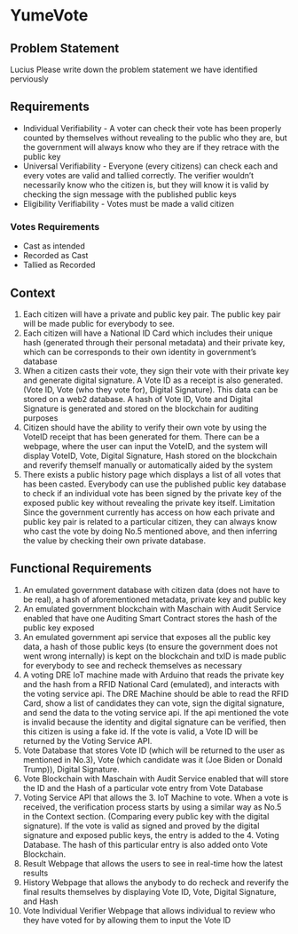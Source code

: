 # YumeVote

## Problem Statement
Lucius Please write down the problem statement we have identified perviously
## Requirements
- Individual Verifiability - A voter can check their vote has been properly counted by themselves without revealing to the public who they are, but the government will always know who they are if they retrace with the public key
- Universal Verifiability - Everyone (every citizens) can check each and every votes are valid and tallied correctly. The verifier wouldn’t necessarily know who the citizen is, but they will know it is valid by checking the sign message with the published public keys
- Eligibility Verifiability - Votes must be made a valid citizen
### Votes Requirements
- Cast as intended
- Recorded as Cast
- Tallied as Recorded
## Context
1. Each citizen will have a private and public key pair. The public key pair will be made public for everybody to see.
2. Each citizen will have a National ID Card which includes their unique hash (generated through their personal metadata) and their private key, which can be corresponds to their own identity in government’s database
3. When a citizen casts their vote, they sign their vote with their private key and generate digital signature. A Vote ID as a receipt is also generated. (Vote ID, Vote (who they vote for), Digital Signature). This data can be stored on a web2 database. A hash of Vote ID, Vote and Digital Signature is generated and stored on the blockchain for auditing purposes
4. Citizen should have the ability to verify their own vote by using the VoteID receipt that has been generated for them. There can be a webpage, where the user can input the VoteID, and the system will display VoteID, Vote, Digital Signature, Hash stored on the blockchain and reverify themself manually or automatically aided by the system
5. There exists a public history page which displays a list of all votes that has been casted. Everybody can use the published public key database to check if an individual vote has been signed by the private key of the exposed public key without revealing the private key itself.
Limitation
Since the government currently has access on how each private and public key pair is related to a particular citizen, they can always know who cast the vote by doing No.5 mentioned above, and then inferring the value by checking their own private database.

## Functional Requirements
1. An emulated government database with citizen data (does not have to be real), a hash of aforementioned metadata, private key and public key
2. An emulated government blockchain with Maschain with Audit Service enabled that have one Auditing Smart Contract stores the hash of the public key exposed
3. An emulated government api service that exposes all the public key data, a hash of those public keys (to ensure the government does not went wrong internally) is kept on the blockchain and txID is made public for everybody to see and recheck themselves as necessary
4. A voting DRE IoT machine made with Arduino that reads the private key and the hash from a RFID National Card (emulated), and interacts with the voting service api. The DRE Machine should be able to read the RFID Card, show a list of candidates they can vote, sign the digital signature, and send the data to the voting service api. If the api mentioned the vote is invalid because the identity and digital signature can be verified, then this citizen is using a fake id. If the vote is valid, a Vote ID will be returned by the Voting Service API.
5. Vote Database that stores Vote ID (which will be returned to the user as mentioned in No.3), Vote (which candidate was it (Joe Biden or Donald Trump)), Digital Signature.
6. Vote Blockchain with Maschain with Audit Service enabled that will store the ID and the Hash of a particular vote entry from Vote Database
7. Voting Service API that allows the 3. IoT Machine to vote. When a vote is received, the verification process starts by using a similar way as No.5 in the Context section. (Comparing every public key with the digital signature). If the vote is valid as signed and proved by the digital signature and exposed public keys, the entry is added to the 4. Voting Database. The hash of this particular entry is also added onto Vote Blockchain.
8. Result Webpage that allows the users to see in real-time how the latest results
9. History Webpage that allows the anybody to do recheck and reverify the final results themselves by displaying Vote ID, Vote, Digital Signature, and Hash
10. Vote Individual Verifier Webpage that allows individual to review who they have voted for by allowing them to input the Vote ID

